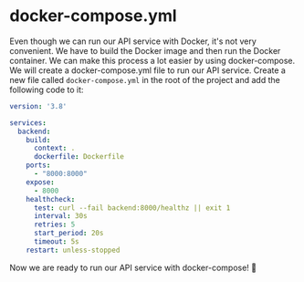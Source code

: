 # docker-compose.yml

Even though we can run our API service with Docker, it's not very convenient. We have to build the Docker image and then run the Docker container. We can make this process a lot easier by using docker-compose. We will create a docker-compose.yml file to run our API service.
Create a new file called `docker-compose.yml` in the root of the project and add the following code to it:

```yaml
version: '3.8'

services:
  backend:
    build:
      context: .
      dockerfile: Dockerfile
    ports:
      - "8000:8000"
    expose:
      - 8000
    healthcheck:
      test: curl --fail backend:8000/healthz || exit 1
      interval: 30s
      retries: 5
      start_period: 20s
      timeout: 5s
    restart: unless-stopped
```

Now we are ready to run our API service with docker-compose! 🎉

